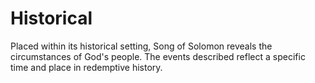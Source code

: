 # Historical

Placed within its historical setting, Song of Solomon reveals the circumstances of God's people. The events described reflect a specific time and place in redemptive history.

